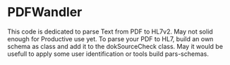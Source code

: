 # PDFWandler
This code is dedicated to parse Text from PDF to HL7v2.
May not solid enough for Productive use yet.
To parse your PDF to HL7, build an own schema as class and add it to the dokSourceCheck class.
May it would be usefull to apply some user identification or tools build pars-schemas.
